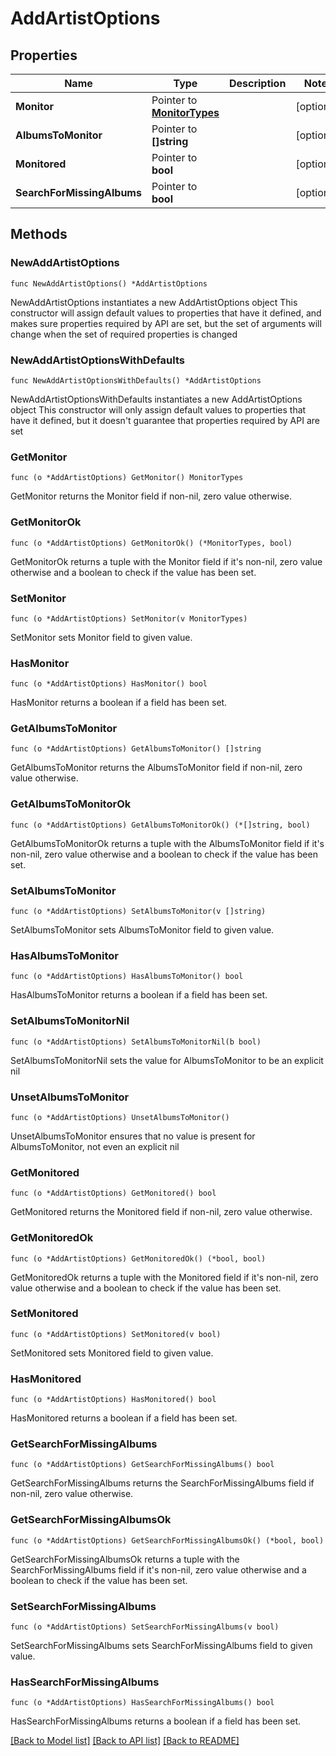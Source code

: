 # AddArtistOptions

## Properties

Name | Type | Description | Notes
------------ | ------------- | ------------- | -------------
**Monitor** | Pointer to [**MonitorTypes**](MonitorTypes.md) |  | [optional] 
**AlbumsToMonitor** | Pointer to **[]string** |  | [optional] 
**Monitored** | Pointer to **bool** |  | [optional] 
**SearchForMissingAlbums** | Pointer to **bool** |  | [optional] 

## Methods

### NewAddArtistOptions

`func NewAddArtistOptions() *AddArtistOptions`

NewAddArtistOptions instantiates a new AddArtistOptions object
This constructor will assign default values to properties that have it defined,
and makes sure properties required by API are set, but the set of arguments
will change when the set of required properties is changed

### NewAddArtistOptionsWithDefaults

`func NewAddArtistOptionsWithDefaults() *AddArtistOptions`

NewAddArtistOptionsWithDefaults instantiates a new AddArtistOptions object
This constructor will only assign default values to properties that have it defined,
but it doesn't guarantee that properties required by API are set

### GetMonitor

`func (o *AddArtistOptions) GetMonitor() MonitorTypes`

GetMonitor returns the Monitor field if non-nil, zero value otherwise.

### GetMonitorOk

`func (o *AddArtistOptions) GetMonitorOk() (*MonitorTypes, bool)`

GetMonitorOk returns a tuple with the Monitor field if it's non-nil, zero value otherwise
and a boolean to check if the value has been set.

### SetMonitor

`func (o *AddArtistOptions) SetMonitor(v MonitorTypes)`

SetMonitor sets Monitor field to given value.

### HasMonitor

`func (o *AddArtistOptions) HasMonitor() bool`

HasMonitor returns a boolean if a field has been set.

### GetAlbumsToMonitor

`func (o *AddArtistOptions) GetAlbumsToMonitor() []string`

GetAlbumsToMonitor returns the AlbumsToMonitor field if non-nil, zero value otherwise.

### GetAlbumsToMonitorOk

`func (o *AddArtistOptions) GetAlbumsToMonitorOk() (*[]string, bool)`

GetAlbumsToMonitorOk returns a tuple with the AlbumsToMonitor field if it's non-nil, zero value otherwise
and a boolean to check if the value has been set.

### SetAlbumsToMonitor

`func (o *AddArtistOptions) SetAlbumsToMonitor(v []string)`

SetAlbumsToMonitor sets AlbumsToMonitor field to given value.

### HasAlbumsToMonitor

`func (o *AddArtistOptions) HasAlbumsToMonitor() bool`

HasAlbumsToMonitor returns a boolean if a field has been set.

### SetAlbumsToMonitorNil

`func (o *AddArtistOptions) SetAlbumsToMonitorNil(b bool)`

 SetAlbumsToMonitorNil sets the value for AlbumsToMonitor to be an explicit nil

### UnsetAlbumsToMonitor
`func (o *AddArtistOptions) UnsetAlbumsToMonitor()`

UnsetAlbumsToMonitor ensures that no value is present for AlbumsToMonitor, not even an explicit nil
### GetMonitored

`func (o *AddArtistOptions) GetMonitored() bool`

GetMonitored returns the Monitored field if non-nil, zero value otherwise.

### GetMonitoredOk

`func (o *AddArtistOptions) GetMonitoredOk() (*bool, bool)`

GetMonitoredOk returns a tuple with the Monitored field if it's non-nil, zero value otherwise
and a boolean to check if the value has been set.

### SetMonitored

`func (o *AddArtistOptions) SetMonitored(v bool)`

SetMonitored sets Monitored field to given value.

### HasMonitored

`func (o *AddArtistOptions) HasMonitored() bool`

HasMonitored returns a boolean if a field has been set.

### GetSearchForMissingAlbums

`func (o *AddArtistOptions) GetSearchForMissingAlbums() bool`

GetSearchForMissingAlbums returns the SearchForMissingAlbums field if non-nil, zero value otherwise.

### GetSearchForMissingAlbumsOk

`func (o *AddArtistOptions) GetSearchForMissingAlbumsOk() (*bool, bool)`

GetSearchForMissingAlbumsOk returns a tuple with the SearchForMissingAlbums field if it's non-nil, zero value otherwise
and a boolean to check if the value has been set.

### SetSearchForMissingAlbums

`func (o *AddArtistOptions) SetSearchForMissingAlbums(v bool)`

SetSearchForMissingAlbums sets SearchForMissingAlbums field to given value.

### HasSearchForMissingAlbums

`func (o *AddArtistOptions) HasSearchForMissingAlbums() bool`

HasSearchForMissingAlbums returns a boolean if a field has been set.


[[Back to Model list]](../README.md#documentation-for-models) [[Back to API list]](../README.md#documentation-for-api-endpoints) [[Back to README]](../README.md)


